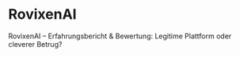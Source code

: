 # RovixenAI
RovixenAI – Erfahrungsbericht &amp; Bewertung: Legitime Plattform oder cleverer Betrug?
